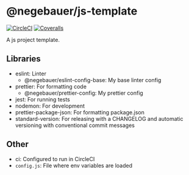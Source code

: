 # @negebauer/js-template

[![CircleCI][circleci_badge]][circleci_url]
[![Coveralls][coveralls_badge]][coveralls_url]

A js project template.

## Libraries

- eslint: Linter
  - @negebauer/eslint-config-base: My base linter config
- prettier: For formatting code
  - @negebauer/prettier-config: My prettier config
- jest: For running tests
- nodemon: For development
- prettier-package-json: For formatting package.json
- standard-version: For releasing with a CHANGELOG and automatic versioning with conventional commit messages

## Other

- ci: Configured to run in CircleCI
- `config.js`: File where env variables are loaded

<!-- Badges -->
[circleci_badge]:https://img.shields.io/circleci/build/github/negebauer/js-template?token=c7d8b663cadf1c13b681e91c4c3ae48e0ece60ce
[circleci_url]:https://circleci.com/gh/negebauer/js-template

[coveralls_badge]:https://coveralls.io/repos/github/negebauer/js-template/badge.svg?branch=master
[coveralls_url]:https://coveralls.io/github/negebauer/js-template?branch=master
